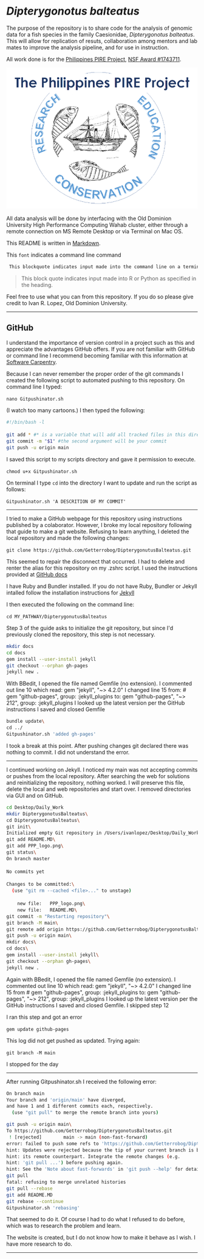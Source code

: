 # *Dipterygonotus balteatus*

The purpose of the repository is to share code for the analysis of genomic data for a fish species in the family Caesionidae, *Dipterygonotus balteatus*.  This will allow for replication of resuts, collaboration among mentors and lab mates to improve the analysis pipeline, and for use in instruction.

All work done is for the [Philippines PIRE Project](https://sites.wp.odu.edu/PIRE/), [NSF Award #1743711](https://www.nsf.gov/awardsearch/showAward?AWD_ID=1743711).

![](https://github.com/Getterrobog/DipterygonotusBalteatus/blob/main/PPP_logo.png)

All data analysis will be done by interfacing with the Old Dominion University High Performance Computing Wahab cluster, either through a remote connection on MS Remote Desktop or via Terminal on Mac OS.

This README is written in [Markdown](https://www.markdownguide.org/basic-syntax/#links).

This `font` indicates a command line command

```sh
 This blockquote indicates input made into the command line on a terminal window.
```
>This block quote indicates input made into R or Python as specified in the heading.

Feel free to use what you can from this repository.  If you do so please give credit to Ivan R. Lopez, Old Dominion University.

***

## GitHub

I understand the importance of version control in a project such as this and appreciate the advantages GitHub offers.  If you are not familiar with GitHub or command line I recommend becoming familiar with this information at [Software Carpentry](https://software-carpentry.org/lessons/).

Because I can never remember the proper order of the git commands I created the following script to automated pushing to this repository.
On command line I typed:

`nano Gitpushinator.sh`

(I watch too many cartoons.)
I then typed the following:

```sh
#!/bin/bash -l

git add * #* is a variable that will add all tracked files in this directory to the Git repository
git commit -m "$1" #the second argument will be your commit
git push -u origin main
```

I saved this script to my scripts directory and gave it permission to execute.

`chmod u+x Gitpushinator.sh`

On terminal I type `cd` into the directory I want to update and run the script as follows:

`Gitpushinator.sh 'A DESCRITION OF MY COMMIT'`

***

I tried to make a GitHub webpage for this repository using instructions published by a colaborator.  However, I broke my local repository following that guide to make a git website.  Refusing to learn anything, I deleted the local repository and made the following changes:

`git clone https://github.com/Getterrobog/DipterygonutusBalteatus.git`

This seemed to repair the disconnect that occurred. I had to delete and renter the alias for this repository on my .zshrc script.  I used the instructions provided at [GitHub docs](https://docs.github.com/en/github/working-with-github-pages/creating-a-github-pages-site-with-jekyll)

I have Ruby and Bundler installed.  If you do not have Ruby, Bundler or Jekyll intalled follow the installation instructions for [Jekyll](https://jekyllrb.com/docs/installation/macos/) 

I then executed the following on the command line:

`cd MY_PATHWAY/DipterygonutusBalteatus`

Step 3 of the guide asks to initialize the git repository, but since I'd previously cloned the repository, this step is not necessary.

```sh
mkdir docs
cd docs
gem install --user-install jekyll
git checkout --orphan gh-pages
jekyll new .
```

With BBedit, I opened the file named Gemfile (no extension).
I commented out line 10 which read: gem "jekyll", "\~\> 4.2.0"
I changed line 15 from: # gem "github-pages", group: :jekyll_plugins
to: gem "github-pages", "\~> 212", group: :jekyll_plugins
I looked up the latest version per the GitHub instructions
I saved and closed Gemfile

```sh
bundle update\
cd ../
Gitpushinator.sh 'added gh-pages'
```

I took a break at this point.  After pushing changes git declared there was nothing to commit.  I did not understand the error.

***

I continued working on Jekyll.  I noticed my main was not accepting commits or pushes from the local repository.  After searching the web for solutions and reinitializing the repository, nothing worked.  I will preserve this file, delete the local and web repositories and start over.  I removed directories via GUI and on GitHub.

```sh
cd Desktop/Daily_Work
mkdir DipterygonotusBalteatus\
cd DipterygonotusBalteatus\
git init\
Initialized empty Git repository in /Users/ivanlopez/Desktop/Daily_Work/.git/\
git add README.MD\
git add PPP_logo.png\
git status\
On branch master

No commits yet

Changes to be committed:\
  (use "git rm --cached <file>..." to unstage)

	new file:   PPP_logo.png\
	new file:   README.MD\
git commit -m "Restarting repository"\
git branch -M main\
git remote add origin https://github.com/Getterrobog/DipterygonotusBalteatus.git\
git push -u origin main\
mkdir docs\
cd docs\
gem install --user-install jekyll\
git checkout --orphan gh-pages\
jekyll new .
```
Again with BBedit, I opened the file named Gemfile (no extension).
I commented out line 10 which read: gem "jekyll", "\~\> 4.2.0"
I changed line 15 from # gem "github-pages", group: :jekyll_plugins to:
gem "github-pages", "\~\> 212", group: :jekyll_plugins
I looked up the latest version per the GitHub instructions
I saved and closed Gemfile.
I skipped step 12

I ran this step and got an error

`gem update github-pages`

This log did not get pushed as updated.  Trying again:

`git branch -M main`

I stopped for the day

***

After running Gitpushinator.sh I received the following error:

```sh
On branch main
Your branch and 'origin/main' have diverged,
and have 1 and 1 different commits each, respectively.
  (use "git pull" to merge the remote branch into yours)
```

```sh
git push -u origin main\
To https://github.com/Getterrobog/DipterygonotusBalteatus.git
 ! [rejected]        main -> main (non-fast-forward)
error: failed to push some refs to 'https://github.com/Getterrobog/DipterygonotusBalteatus.git'
hint: Updates were rejected because the tip of your current branch is behind
hint: its remote counterpart. Integrate the remote changes (e.g.
hint: 'git pull ...') before pushing again.
hint: See the 'Note about fast-forwards' in 'git push --help' for details.
git pull
fatal: refusing to merge unrelated histories
git pull --rebase
git add README.MD 
git rebase --continue
Gitpushinator.sh 'rebasing'
```

That seemed to do it.  Of course I had to do what I refused to do before, which was to research the problem and learn.

The website is created, but I do not know how to make it behave as I wish.  I have more research to do.

***

